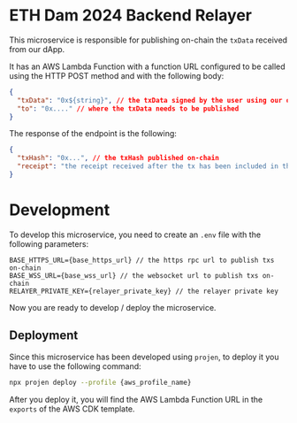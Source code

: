 # ETH Dam 2024 Backend Relayer

This microservice is responsible for publishing on-chain the `txData` received from our dApp.

It has an AWS Lambda Function with a function URL configured to be called using the HTTP POST method and with the following body:

```json
{
  "txData": "0x${string}", // the txData signed by the user using our dApp
  "to": "0x...." // where the txData needs to be published
}
```

The response of the endpoint is the following:

```json
{
  "txHash": "0x...", // the txHash published on-chain
  "receipt": "the receipt received after the tx has been included in the chain" 
}
```
# Development

To develop this microservice, you need to create an `.env` file with the following parameters:

```env
BASE_HTTPS_URL={base_https_url} // the https rpc url to publish txs on-chain
BASE_WSS_URL={base_wss_url} // the websocket url to publish txs on-chain
RELAYER_PRIVATE_KEY={relayer_private_key} // the relayer private key
```

Now you are ready to develop / deploy the microservice.

## Deployment

Since this microservice has been developed using `projen`, to deploy it you have to use the following command:

```bash
npx projen deploy --profile {aws_profile_name}
```

After you deploy it, you will find the AWS Lambda Function URL in the `exports` of the AWS CDK template.
